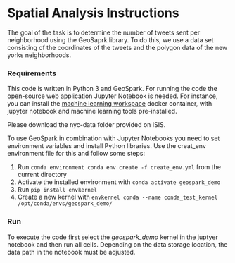 # Spatial Analysis Instructions


The goal of the task is to determine the number of tweets sent per neighborhood using the GeoSaprk library. To do this, we use a data set consisting of the coordinates of the tweets and the polygon data of the new yorks neighborhoods. 


### Requirements
This code is written in Python 3 and GeoSpark. For running the code the open-source web application Jupyter Notebook is needed. For instance, you can install the [machine learning workspace](https://github.com/ml-tooling/ml-workspace) docker container, with jupyter notebook and machine learning tools pre-installed.

Please download the nyc-data folder provided on ISIS.

To use GeoSpark in combination with Jupyter Notebooks you need to set environment variables and install Python libraries. Use the creat_env environment file for this and follow some steps:
1. Run `conda environment conda env create -f create_env.yml` from the current directory 
2. Activate the installed environment with `conda activate geospark_demo`
3. Run `pip install envkernel`
4. Create a new kernel with `envkernel conda --name conda_test_kernel /opt/conda/envs/geospark_demo/`


### Run
To execute the code first select the *geospark_demo* kernel in the juptyer notebook and then run all cells. Depending on the data storage location, the data path in the notebook must be adjusted.  
